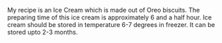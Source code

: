 My recipe is an Ice Cream which is made out of Oreo biscuits.
The preparing time of this ice cream is approximately 6 and a half hour.
Ice cream should be stored in temperature 6-7 degrees in freezer.
It can be stored upto 2-3 months.